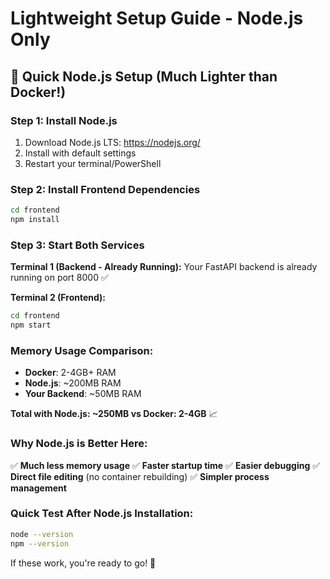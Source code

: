 # Lightweight Setup Guide - Node.js Only

## 🚀 Quick Node.js Setup (Much Lighter than Docker!)

### Step 1: Install Node.js
1. Download Node.js LTS: https://nodejs.org/
2. Install with default settings
3. Restart your terminal/PowerShell

### Step 2: Install Frontend Dependencies
```bash
cd frontend
npm install
```

### Step 3: Start Both Services

**Terminal 1 (Backend - Already Running):**
Your FastAPI backend is already running on port 8000 ✅

**Terminal 2 (Frontend):**
```bash
cd frontend
npm start
```

### Memory Usage Comparison:
- **Docker**: 2-4GB+ RAM
- **Node.js**: ~200MB RAM
- **Your Backend**: ~50MB RAM

**Total with Node.js: ~250MB vs Docker: 2-4GB** 📈

### Why Node.js is Better Here:
✅ **Much less memory usage**
✅ **Faster startup time** 
✅ **Easier debugging**
✅ **Direct file editing** (no container rebuilding)
✅ **Simpler process management**

### Quick Test After Node.js Installation:
```bash
node --version
npm --version
```

If these work, you're ready to go! 🚀
